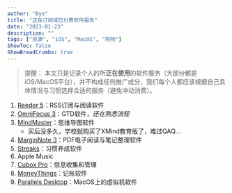 ```yaml
---
author: "Bye"
title: "正在订阅或已付费软件服务"
date: "2023-01-23"
description: ""
tags: ["资源", "iOS", "MacOS", "购物"]
ShowToc: false
ShowBreadCrumbs: true
---
```

> 提醒： 本文只是记录个人的所**正在使用**的软件服务（大部分都是iOS/MacOS平台），并不构成任何推广成分，我们每个人都应该根据自己具体情况与习惯选择合适的服务（避免冲动消费）。

1. [Reeder 5](https://www.reederapp.com/)：RSS订阅与阅读软件
2. [OmniFocus 3](https://www.omnigroup.com/omnifocus)：GTD软件，_还在熟悉流程_
3. [MindMaster](https://www.edrawsoft.cn/mindmaster/)：思维导图软件
   * 买后没多久，学校就购买了XMind教育版了，难过QAQ...
4. [MarginNote 3](https://www.marginnote.com/chinese/home)：PDF电子阅读与笔记整理软件
5. [Streaks](https://apps.apple.com/cn/app/streaks/id963034692)：习惯养成软件
6. Apple Music
7. [Cubox Pro](https://cubox.cc/)：信息收集和管理
8. [MoneyThings](https://apps.apple.com/cn/app/moneythings-%E8%AE%B0%E8%B4%A6/id1549694221)：记账软件
9. [Parallels Desktop](https://www.parallels.cn/)：MacOS上的虚拟机软件
